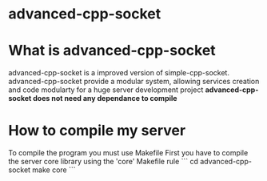 # advanced-cpp-socket

<h1>What is advanced-cpp-socket</h1>
advanced-cpp-socket is a improved version of simple-cpp-socket.</br>
advanced-cpp-socket provide a modular system, allowing services creation and code modularty for a huge server development project
<b>advanced-cpp-socket does not need any dependance to compile</b>

<h1>How to compile my server</h1>
To compile the program you must use Makefile
First you have to compile the server core library using the 'core' Makefile rule
```
cd advanced-cpp-socket
make core
```
